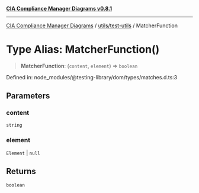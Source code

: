 [**CIA Compliance Manager Diagrams v0.8.1**](../../../README.md)

***

[CIA Compliance Manager Diagrams](../../../modules.md) / [utils/test-utils](../README.md) / MatcherFunction

# Type Alias: MatcherFunction()

> **MatcherFunction**: (`content`, `element`) => `boolean`

Defined in: node\_modules/@testing-library/dom/types/matches.d.ts:3

## Parameters

### content

`string`

### element

`Element` | `null`

## Returns

`boolean`
